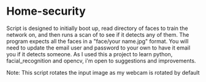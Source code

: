 # Home-security
Script is designed to initially boot up, read directory of faces to train the network on, and then runs a scan of to see if it detects any of them. The program expects all the faces in a "face/your name.jpg" format. You will need to update the email user and password to your own to have it email you if it detects someone. As I used this a project to learn python, facial_recognition and opencv, i'm open to suggestions and improvements.

Note: This script rotates the input image as my webcam is rotated by default

